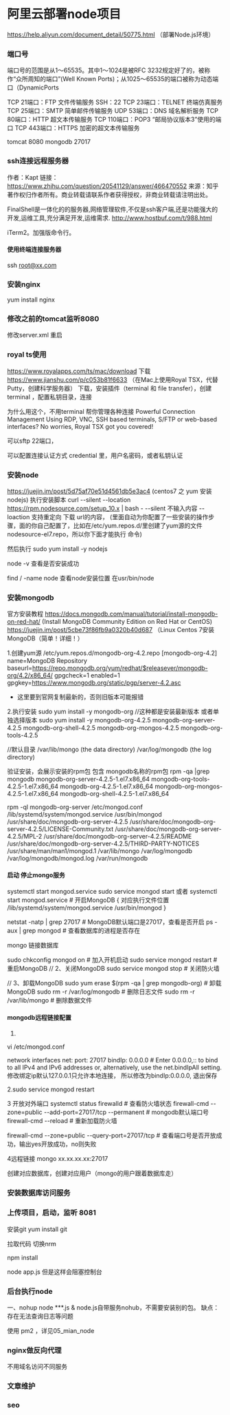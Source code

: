 
# 阿里云部署node项目
https://help.aliyun.com/document_detail/50775.html （部署Node.js环境）

### 端口号
端口号的范围是从1～65535。其中1～1024是被RFC 3232规定好了的，被称作“众所周知的端口”(Well Known Ports)；从1025～65535的端口被称为动态端口（DynamicPorts

TCP 21端口：FTP 文件传输服务
SSH：22 
TCP 23端口：TELNET 终端仿真服务
TCP 25端口：SMTP 简单邮件传输服务
UDP 53端口：DNS 域名解析服务
TCP 80端口：HTTP 超文本传输服务
TCP 110端口：POP3 “邮局协议版本3”使用的端口
TCP 443端口：HTTPS 加密的超文本传输服务

tomcat 8080
mongodb 27017

### ssh连接远程服务器
作者：Kapt
链接：https://www.zhihu.com/question/20541129/answer/466470552
来源：知乎
著作权归作者所有。商业转载请联系作者获得授权，非商业转载请注明出处。


	
FinalShell是一体化的的服务器,网络管理软件,不仅是ssh客户端,还是功能强大的开发,运维工具,充分满足开发,运维需求.
http://www.hostbuf.com/t/988.html

iTerm2。加强版命令行。


#### 使用终端连接服务器
ssh root@xx.com

### 安装nginx
yum install nginx

### 修改之前的tomcat监听8080
修改server.xml 重启

### royal ts使用
https://www.royalapps.com/ts/mac/download 下载
https://www.jianshu.com/p/c053b81f6633 （在Mac上使用Royal TSX，代替Putty，创建科学服务器）
下载，安装插件（terminal 和 file transfer），创建terminal ，配置私钥目录，连接

为什么用这个，不用terminal
帮你管理各种连接
Powerful Connection Management
Using RDP, VNC, SSH based terminals, S/FTP or web-based interfaces?
No worries, Royal TSX got you covered!

可以sftp 22端口，

可以配置连接认证方式 credential 里，用户名密码，或者私钥认证

### 安装node
https://juejin.im/post/5d75af70e51d4561db5e3ac4 (centos7 之 yum 安装nodejs)
执行安装脚本
curl --silent --location https://rpm.nodesource.com/setup_10.x | bash -
--silent 不输入内容
--loaction 支持重定向
下载 url的内容，
(里面自动为你配置了一些安装的操作步骤，面的你自己配置了，比如在/etc/yum.repos.d/里创建了yum源的文件nodesource-el7.repo，所以你下面才能执行 命令)

然后执行
sudo yum install -y nodejs

node -v 查看是否安装成功

find / -name node 查看node安装位置 在usr/bin/node


### 安装mongodb
官方安装教程
https://docs.mongodb.com/manual/tutorial/install-mongodb-on-red-hat/ (Install MongoDB Community Edition on Red Hat or CentOS)
https://juejin.im/post/5cbe73f86fb9a0320b40d687 （Linux Centos 7安装MongoDB（简单！详细！）

1.创建yum源 /etc/yum.repos.d/mongodb-org-4.2.repo
[mongodb-org-4.2]
name=MongoDB Repository
baseurl=https://repo.mongodb.org/yum/redhat/$releasever/mongodb-org/4.2/x86_64/
gpgcheck=1
enabled=1
gpgkey=https://www.mongodb.org/static/pgp/server-4.2.asc

* 这里要到官网复制最新的，否则旧版本可能报错

2.执行安装
sudo yum install -y mongodb-org //这种都是安装最新版本
或者单独选择版本
sudo yum install -y mongodb-org-4.2.5 mongodb-org-server-4.2.5 mongodb-org-shell-4.2.5 mongodb-org-mongos-4.2.5 mongodb-org-tools-4.2.5

//默认目录
/var/lib/mongo (the data directory)
/var/log/mongodb (the log directory)

验证安装，会展示安装的rpm包 包含 mongodb名称的rpm包
rpm -qa |grep mongodb
mongodb-org-server-4.2.5-1.el7.x86_64
mongodb-org-tools-4.2.5-1.el7.x86_64
mongodb-org-4.2.5-1.el7.x86_64
mongodb-org-mongos-4.2.5-1.el7.x86_64
mongodb-org-shell-4.2.5-1.el7.x86_64


rpm -ql mongodb-org-server
/etc/mongod.conf
/lib/systemd/system/mongod.service
/usr/bin/mongod
/usr/share/doc/mongodb-org-server-4.2.5
/usr/share/doc/mongodb-org-server-4.2.5/LICENSE-Community.txt
/usr/share/doc/mongodb-org-server-4.2.5/MPL-2
/usr/share/doc/mongodb-org-server-4.2.5/README
/usr/share/doc/mongodb-org-server-4.2.5/THIRD-PARTY-NOTICES
/usr/share/man/man1/mongod.1
/var/lib/mongo
/var/log/mongodb
/var/log/mongodb/mongod.log
/var/run/mongodb

#### 启动 停止mongo服务
systemctl start mongod.service
sudo service mongod start  或者 systemctl start mongod.service  # 开启MongoDB
{ 对应执行文件位置
    /lib/systemd/system/mongod.service
    /usr/bin/mongod
}

netstat -natp | grep 27017 # MongoDB默认端口是27017，查看是否开启
ps -aux | grep mongod    # 查看数据库的进程是否存在

mongo 链接数据库


sudo chkconfig mongod on  # 加入开机启动
sudo service mongod restart # 重启MongoDB
// 2、关闭MongoDB
sudo service mongod stop  # 关闭防火墙

// 3、卸载MongoDB
sudo yum erase $(rpm -qa | grep mongodb-org)    # 卸载MongoDB
sudo rm -r /var/log/mongodb  # 删除日志文件
sudo rm -r /var/lib/mongo    # 删除数据文件

#### mongodb远程链接配置
1.
vi /etc/mongod.conf

network interfaces
net:
  port: 27017
  bindIp: 0.0.0.0  # Enter 0.0.0.0,:: to bind to all IPv4 and IPv6 addresses or, alternatively, use the net.bindIpAll setting.
修改绑定ip默认127.0.0.1只允许本地连接， 所以修改为bindIp:0.0.0.0, 退出保存

2.sudo service mongod restart

3 开放对外端口
systemctl status firewalld  # 查看防火墙状态
firewall-cmd --zone=public --add-port=27017/tcp --permanent # mongodb默认端口号
firewall-cmd --reload  # 重新加载防火墙

firewall-cmd --zone=public --query-port=27017/tcp # 查看端口号是否开放成功，输出yes开放成功，no则失败

4远程链接
mongo xx.xx.xx.xx:27017

创建对应数据库，创建对应用户（mongo的用户跟着数据库走）



### 安装数据库访问服务




### 上传项目，启动，监听 8081
安装git 
yum install git

拉取代码
切换nrm

npm install

node app.js
但是这样会阻塞控制台

### 后台执行node
一、nohup node ***.js &
node.js自带服务nohub，不需要安装别的包。
缺点：存在无法查询日志等问题


使用  pm2 ，详见05_mian_node


### nginx做反向代理
不用域名访问不同服务

### 文章维护

### seo




